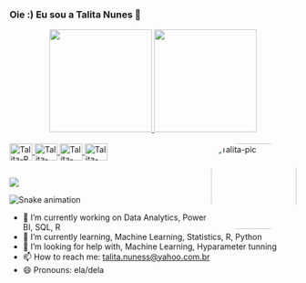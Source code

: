 ### Oie :) Eu sou a Talita Nunes 👋

<div align="center">
  <a href="https://github.com/talitanunes">
  <img height="180em" src="https://github-readme-stats.vercel.app/api?username=talitanunes&show_icons=true&theme=cobalt&include_all_commits=true&count_private=true"/>
  <img height="180em" src="https://github-readme-stats.vercel.app/api/top-langs/?username=talitanunes&layout=compact&langs_count=7&theme=cobalt"/>
</div>
        
<div style="display: inline_block"><br>
  <img align="center" alt="Talita-R" height="30" width="40" src="https://cdn.jsdelivr.net/gh/devicons/devicon/icons/rstudio/rstudio-original.svg">
  <img align="center" alt="Talita-Python" height="30" width="40" src="https://cdn.jsdelivr.net/gh/devicons/devicon/icons/python/python-original.svg">
  <img align="center" alt="Talita-SQLOracle" height="30" width="40" src="https://cdn.jsdelivr.net/gh/devicons/devicon/icons/oracle/oracle-original.svg">
  <img align="center" alt="Talita-SQLServer" height="30" width="40" src="https://cdn.jsdelivr.net/gh/devicons/devicon/icons/microsoftsqlserver/microsoftsqlserver-plain.svg">
  <img align="right" alt="Talita-pic" height="150" style="border-radius:50px;" 
  src="https://i.pinimg.com/564x/62/09/32/62093253a978209fcc9969ae1f2c29f6.jpg?width=676&height=676">
</div>
  
  ##

 
   
<div> 
  <a href="https://www.linkedin.com/in/talita-nunes-a10086160" target="_blank"><img src="https://img.shields.io/badge/-LinkedIn-%230077B5?style=for-the-badge&logo=linkedin&logoColor=white" target="_blank"></a> 
 
  ![Snake animation](https://github.com/talitanunes/talitanunes/blob/output/github-contribution-grid-snake.svg)
 
</div>
  
  
  
- 🔭 I’m currently working on Data Analytics, Power BI, SQL, R 
- 🌱 I’m currently learning, Machine Learning, Statistics, R, Python
- 🤔 I’m looking for help with, Machine Learning, Hyparameter tunning
- 📫 How to reach me: talita.nuness@yahoo.com.br
- 😄 Pronouns: ela/dela



